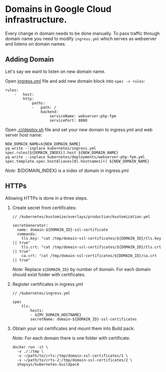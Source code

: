 # Domains in Google Cloud infrastructure.
Every change in domain needs to be done manually. To pass traffic through domain name you need to modify `ingress.yml` which serves as webserver and listens on domain names.

## Adding Domain
Let's say we want to listen on new domain name.

Open [ingress.yml](/project-base/kubernetes/ingress.yml) file and add new domain block into `spec -> rules`:

```
rules:
    -   host:
        http:
            paths:
            -   path: /
                backend:
                    serviceName: webserver-php-fpm
                    servicePort: 8080
```

Open [.ci/deploy.sh](/project-base/.ci/deploy.sh) file and set your new domain to ingress.yml and web server host name:

```
NEW_DOMAIN_NAME=${NEW_DOMAIN_NAME}
yq write --inplace kubernetes/ingress.yml spec.rules[${DOMAIN_INDEX}].host ${NEW_DOMAIN_NAME}
yq write --inplace kubernetes/deployments/webserver-php-fpm.yml spec.template.spec.hostAliases[0].hostnames[+] ${NEW_DOMAIN_NAME}
```

*Note*: ${DOMAIN_INDEX} is a index of domain in ingress.yml

## HTTPs

Allowing HTTPs is done in a three steps.

1. Create secret from certificates:

    ```
    // /kubernetes/kustomize/overlays/production/kustomization.yml

    secretGenerator:
      name: domain-${DOMAIN_ID}-ssl-certificate
      commands:
        tls.key: "cat /tmp/domain-ssl-certificates/${DOMAIN_ID}/tls.key || true"
        tls.crt: "cat /tmp/domain-ssl-certificates/${DOMAIN_ID}/tls.crt || true"
        ca.crt: "cat /tmp/domain-ssl-certificates/${DOMAIN_ID}/ca.crt || true"
    ```

    *Note*: Replace `${DOMAIN_ID}` by number of domain. For each domain should exist folder with certificates.

1. Register certificates in ingress.yml

    ```
    // /kubernetes/ingress.yml

    spec
        tls:
            hosts:
            - ${MY_DOMAIN_HOSTNAME}
            secretName: domain-${DOMAIN_ID}-ssl-certificates
    ```

1. Obtain your ssl certificates and mount them into Build pack:

    *Note:* For each domain there is one folder with certificate.

    ```
    docker run -it \
      -v ./:/tmp \
      -v ~/path/to/crts:/tmp/domain-ssl-certificates/1 \
      -v ~/path/to/crts-2:/tmp/domain-ssl-certificates/2 \
      shopsys/kubernetes-buildpack
    ```
